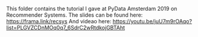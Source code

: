 This folder contains the tutorial I gave at PyData Amsterdam 2019 on Recommender Systems. 
The slides can be found here: https://frama.link/recsys
And videao here: https://youtu.be/juU7m9rOAqo?list=PLGVZCDnMOq0q7_6SdrC2wRtdkojGBTAht
